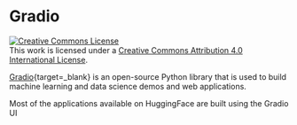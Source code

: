 # Gradio 

<a rel="license" href="http://creativecommons.org/licenses/by/4.0/"><img alt="Creative Commons License" style="border-width:0" src="https://i.creativecommons.org/l/by/4.0/88x31.png" /></a><br />This work is licensed under a <a rel="license" href="http://creativecommons.org/licenses/by/4.0/">Creative Commons Attribution 4.0 International License</a>.

[Gradio](https://gradio.app/){target=_blank} is an open-source Python library that is used to build machine learning and data science demos and web applications.

Most of the applications available on HuggingFace are built using the Gradio UI

